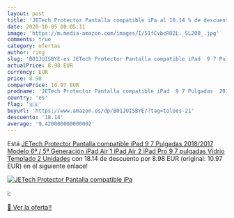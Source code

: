 ```yaml
---
layout: post
title: 'JETech Protector Pantalla compatible iPa al 18.14 % de descuento'
date: 2020-10-05 00:05:11
image: 'https://m.media-amazon.com/images/I/51fCvbcRO2L._SL200_.jpg'
comments: true
category: ofertas
author: ring
slug: 'B01JUISBYE-es JETech Protector Pantalla compatible iPad  9 7 Pulgadas  2018/2017 Modelo  6ª / 5ª Generación   iPad Air 1  iPad Air 2  iPad Pro 9 7 pulgadas  Vidrio Templado  2 Unidades'
actualPrice: 8.98 EUR
currency: EUR
price: 8.98
comparePrice: 10.97 EUR
prodname: 'JETech Protector Pantalla compatible iPad  9 7 Pulgadas  2018/2017 Modelo  6ª / 5ª Generación   iPad Air 1  iPad Air 2  iPad Pro 9 7 pulgadas  Vidrio Templado  2 Unidades'
country: 'es'
flag: '🇪🇸'
buyurl: 'https://www.amazon.es/dp/B01JUISBYE/?tag=tolees-21'
descuento: '18.14'
average: '9.420000000000002'
---
```


Está [JETech Protector Pantalla compatible iPad  9 7 Pulgadas  2018/2017 Modelo  6ª / 5ª Generación   iPad Air 1  iPad Air 2  iPad Pro 9 7 pulgadas  Vidrio Templado  2 Unidades](https://www.amazon.es/dp/B01JUISBYE/?tag=tolees-21) con 18.14 de descuento por 8.98 EUR (original: 10.97 EUR) en el siguiente enlace!

[![JETech Protector Pantalla compatible iPa](https://m.media-amazon.com/images/I/51fCvbcRO2L._SL200_.jpg)](https://www.amazon.es/dp/B01JUISBYE/?tag=tolees-21)

ℹ️:


[🛒 Ver la oferta!!](https://www.amazon.es/dp/B01JUISBYE/?tag=tolees-21)
